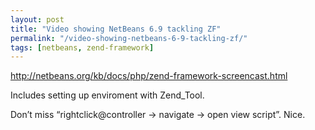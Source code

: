 ```yaml
---
layout: post
title: "Video showing NetBeans 6.9 tackling ZF"
permalink: "/video-showing-netbeans-6-9-tackling-zf/"
tags: [netbeans, zend-framework]
---
```


<a href="http://netbeans.org/kb/docs/php/zend-framework-screencast.html">http://netbeans.org/kb/docs/php/zend-framework-screencast.html</a>

Includes setting up enviroment with Zend_Tool.

Don’t miss “rightclick@controller -&gt; navigate -&gt; open view script”. Nice.
